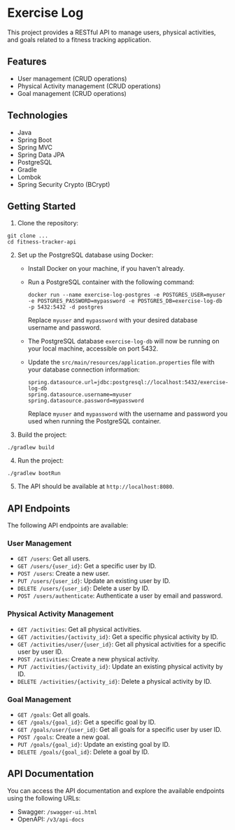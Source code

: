 # Exercise Log

This project provides a RESTful API to manage users, physical activities, and goals related to a fitness tracking application.

## Features

- User management (CRUD operations)
- Physical Activity management (CRUD operations)
- Goal management (CRUD operations)

## Technologies

- Java
- Spring Boot
- Spring MVC
- Spring Data JPA
- PostgreSQL
- Gradle
- Lombok
- Spring Security Crypto (BCrypt)

## Getting Started

1. Clone the repository:

```
git clone ...
cd fitness-tracker-api
```

2. Set up the PostgreSQL database using Docker:

    - Install Docker on your machine, if you haven't already.
    - Run a PostgreSQL container with the following command:

      ```
      docker run --name exercise-log-postgres -e POSTGRES_USER=myuser -e POSTGRES_PASSWORD=mypassword -e POSTGRES_DB=exercise-log-db -p 5432:5432 -d postgres
      ```

      Replace `myuser` and `mypassword` with your desired database username and password.

    - The PostgreSQL database `exercise-log-db` will now be running on your local machine, accessible on port 5432.

    - Update the `src/main/resources/application.properties` file with your database connection information:

      ```
      spring.datasource.url=jdbc:postgresql://localhost:5432/exercise-log-db
      spring.datasource.username=myuser
      spring.datasource.password=mypassword
      ```

      Replace `myuser` and `mypassword` with the username and password you used when running the PostgreSQL container.


3. Build the project:

```shell
./gradlew build
```

4. Run the project:

```shell
./gradlew bootRun
```

5. The API should be available at `http://localhost:8080`.

## API Endpoints

The following API endpoints are available:

### User Management

- `GET /users`: Get all users.
- `GET /users/{user_id}`: Get a specific user by ID.
- `POST /users`: Create a new user.
- `PUT /users/{user_id}`: Update an existing user by ID.
- `DELETE /users/{user_id}`: Delete a user by ID.
- `POST /users/authenticate`: Authenticate a user by email and password.

### Physical Activity Management

- `GET /activities`: Get all physical activities.
- `GET /activities/{activity_id}`: Get a specific physical activity by ID.
- `GET /activities/user/{user_id}`: Get all physical activities for a specific user by user ID.
- `POST /activities`: Create a new physical activity.
- `PUT /activities/{activity_id}`: Update an existing physical activity by ID.
- `DELETE /activities/{activity_id}`: Delete a physical activity by ID.

### Goal Management

- `GET /goals`: Get all goals.
- `GET /goals/{goal_id}`: Get a specific goal by ID.
- `GET /goals/user/{user_id}`: Get all goals for a specific user by user ID.
- `POST /goals`: Create a new goal.
- `PUT /goals/{goal_id}`: Update an existing goal by ID.
- `DELETE /goals/{goal_id}`: Delete a goal by ID.

## API Documentation

You can access the API documentation and explore the available endpoints using the following URLs:

- Swagger: `/swagger-ui.html`
- OpenAPI: `/v3/api-docs`

